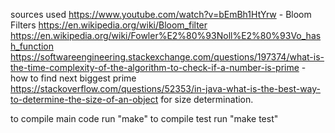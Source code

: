 sources used
    https://www.youtube.com/watch?v=bEmBh1HtYrw - Bloom Filters
    https://en.wikipedia.org/wiki/Bloom_filter
    https://en.wikipedia.org/wiki/Fowler%E2%80%93Noll%E2%80%93Vo_hash_function
    https://softwareengineering.stackexchange.com/questions/197374/what-is-the-time-complexity-of-the-algorithm-to-check-if-a-number-is-prime - how to find next biggest prime
    https://stackoverflow.com/questions/52353/in-java-what-is-the-best-way-to-determine-the-size-of-an-object for size determination.

to compile main code run "make"
to compile test run "make test"